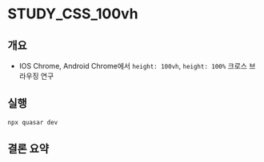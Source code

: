 # STUDY_CSS_100vh

## 개요

- IOS Chrome, Android Chrome에서 `height: 100vh`, `height: 100%` 크로스 브라우징 연구

## 실행

`npx quasar dev`

## 결론 요약
